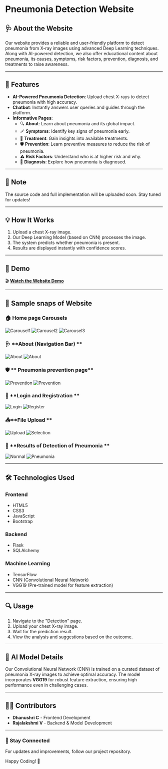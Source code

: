 # Pneumonia Detection Website

## 🩺 About the Website
Our website provides a reliable and user-friendly platform to detect pneumonia from X-ray images using advanced Deep Learning techniques.
Along with AI-powered detection, we also offer educational content about pneumonia, its causes, symptoms, risk factors, prevention, diagnosis, and treatments to raise awareness.

---

## 🚀 Features
- **AI-Powered Pneumonia Detection**: Upload chest X-rays to detect pneumonia with high accuracy.
- **Chatbot**: Instantly answers user queries and guides through the platform.
- **Informative Pages**:
  - 🔍 **About**: Learn about pneumonia and its global impact.
  - 🩹 **Symptoms**: Identify key signs of pneumonia early.
  - 💊 **Treatment**: Gain insights into available treatments.
  - 🛡 **Prevention**: Learn preventive measures to reduce the risk of pneumonia.
  - ⚠ **Risk Factors**: Understand who is at higher risk and why.
  - 🏥 **Diagnosis**: Explore how pneumonia is diagnosed.
    
---

## 📌 Note
The source code and full implementation will be uploaded soon. Stay tuned for updates!

---

## 💡 How It Works
1. Upload a chest X-ray image.
2. Our Deep Learning Model (based on CNN) processes the image.
3. The system predicts whether pneumonia is present.
4. Results are displayed instantly with confidence scores.

---

## 🎥 Demo 

🎬 **[Watch the Website Demo](https://github.com/dhanushrichandrasekar/pneumoniaDetectionWebsite/blob/4f77d65da2083341fa7bca5697cf975b008bb131/pneumoniaWebsiteDemo.mp4)**

---

## 📸 Sample snaps of Website

### 🏠 **Home page Carousels**
![Carousel1](https://github.com/dhanushrichandrasekar/pneumoniaDetectionWebsite/blob/f3eb436d21b3fe3710a47593488ff3ede75fdc08/sampleSS/carousel1.png)
![Carousel2](https://github.com/dhanushrichandrasekar/pneumoniaDetectionWebsite/blob/f3eb436d21b3fe3710a47593488ff3ede75fdc08/sampleSS/carousel2.png)
![Carousel3](https://github.com/dhanushrichandrasekar/pneumoniaDetectionWebsite/blob/f3eb436d21b3fe3710a47593488ff3ede75fdc08/sampleSS/carousel3.png)

### 🩺 **About (Navigation Bar) **
![About](https://github.com/dhanushrichandrasekar/pneumoniaDetectionWebsite/blob/f3eb436d21b3fe3710a47593488ff3ede75fdc08/sampleSS/aboutnav1.png)
![About](https://github.com/dhanushrichandrasekar/pneumoniaDetectionWebsite/blob/f3eb436d21b3fe3710a47593488ff3ede75fdc08/sampleSS/aboutnav2.png)

### 🛡 ** Pneumonia prevention page**
![Prevention](https://github.com/dhanushrichandrasekar/pneumoniaDetectionWebsite/blob/f3eb436d21b3fe3710a47593488ff3ede75fdc08/sampleSS/prevention1.png)
![Prevention](https://github.com/dhanushrichandrasekar/pneumoniaDetectionWebsite/blob/f3eb436d21b3fe3710a47593488ff3ede75fdc08/sampleSS/prevention2.png)

### 🔐 **Login and Registration **
![Login](https://github.com/dhanushrichandrasekar/pneumoniaDetectionWebsite/blob/f3eb436d21b3fe3710a47593488ff3ede75fdc08/sampleSS/login.png)
![Register](https://github.com/dhanushrichandrasekar/pneumoniaDetectionWebsite/blob/f3eb436d21b3fe3710a47593488ff3ede75fdc08/sampleSS/register.png)

### 📤**File Upload **
![Upload](https://github.com/dhanushrichandrasekar/pneumoniaDetectionWebsite/blob/f3eb436d21b3fe3710a47593488ff3ede75fdc08/sampleSS/uploadPage.png)
![Selection](https://github.com/dhanushrichandrasekar/pneumoniaDetectionWebsite/blob/f3eb436d21b3fe3710a47593488ff3ede75fdc08/sampleSS/selection.png)

### 📝 **Results of Detection of Pneumonia **
![Normal](https://github.com/dhanushrichandrasekar/pneumoniaDetectionWebsite/blob/f3eb436d21b3fe3710a47593488ff3ede75fdc08/sampleSS/res_normal.png)
![Pneumonia](https://github.com/dhanushrichandrasekar/pneumoniaDetectionWebsite/blob/f3eb436d21b3fe3710a47593488ff3ede75fdc08/sampleSS/res_pneumonia.png)

---

## 🛠️ Technologies Used
### **Frontend**
- HTML5
- CSS3
- JavaScript
- Bootstrap

### **Backend**
- Flask
- SQLAlchemy

### **Machine Learning**
- TensorFlow
- CNN (Convolutional Neural Network)
- VGG19 (Pre-trained model for feature extraction)

---

## 🔍 Usage
1. Navigate to the "Detection" page.
2. Upload your chest X-ray image.
3. Wait for the prediction result.
4. View the analysis and suggestions based on the outcome.

---

## 🤖 AI Model Details
Our Convolutional Neural Network (CNN) is trained on a curated dataset of pneumonia X-ray images to achieve optimal accuracy. The model incorporates **VGG19** for robust feature extraction, ensuring high performance even in challenging cases.

---

## 👩‍💻 Contributors
- **Dhanushri C** - Frontend Development
- **Rajalakshmi V** - Backend & Model Development

---

### 🌟 Stay Connected
For updates and improvements, follow our project repository.

Happy Coding! 🚀


